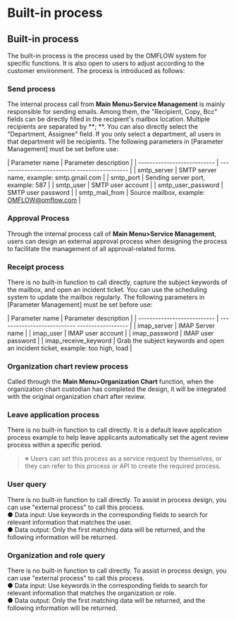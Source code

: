 # Built-in process

## Built-in process

The built-in process is the process used by the OMFLOW system for specific functions. It is also open to users to adjust according to the customer environment. The process is introduced as follows:

### Send process

The internal process call from **Main Menu>Service Management** is mainly responsible for sending emails. Among them, the "Recipient, Copy, Bcc" fields can be directly filled in the recipient's mailbox location. Multiple recipients are separated by \*\*; \*\*. You can also directly select the "Department, Assignee" field. If you only select a department, all users in that department will be recipients. The following parameters in \[Parameter Management] must be set before use:

\| Parameter name | Parameter description | | --------------------------- | --------------------------- ------------------ | | smtp\_server | SMTP server name, example: smtp.gmail.com | | smtp\_port | Sending server port, example: 587 | | smtp\_user | SMTP user account | | smtp\_user\_password | SMTP user password | | smtp\_mail\_from | Source mailbox, example: OMFLOW@omflow.com |

### Approval Process

Through the internal process call of **Main Menu>Service Management**, users can design an external approval process when designing the process to facilitate the management of all approval-related forms.

### Receipt process

There is no built-in function to call directly, capture the subject keywords of the mailbox, and open an incident ticket. You can use the scheduling system to update the mailbox regularly. The following parameters in \[Parameter Management] must be set before use:

\| Parameter name | Parameter description | | --------------------------- | --------------------------- ------------------ | | imap\_server | IMAP Server name | | imap\_user | IMAP user account | | imap\_password | IMAP user password | | imap\_receive\_keyword | Grab the subject keywords and open an incident ticket, example: too high, load |

### Organization chart review process

Called through the **Main Menu>Organization Chart** function, when the organization chart custodian has completed the design, it will be integrated with the original organization chart after review.

### Leave application process

There is no built-in function to call directly. It is a default leave application process example to help leave applicants automatically set the agent review process within a specific period.

> ※ Users can set this process as a service request by themselves, or they can refer to this process or API to create the required process.

### User query

There is no built-in function to call directly. To assist in process design, you can use "external process" to call this process.\
● Data input: Use keywords in the corresponding fields to search for relevant information that matches the user.\
● Data output: Only the first matching data will be returned, and the following information will be returned.

### Organization and role query

There is no built-in function to call directly. To assist in process design, you can use "external process" to call this process.\
● Data input: Use keywords in the corresponding fields to search for relevant information that matches the organization or role.\
● Data output: Only the first matching data will be returned, and the following information will be returned.

